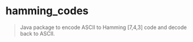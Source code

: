 hamming_codes
================

> Java package to encode ASCII to Hamming [7,4,3] code and decode back to ASCII.
